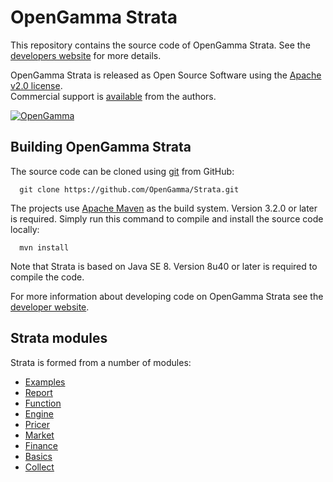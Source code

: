 OpenGamma Strata
================
This repository contains the source code of OpenGamma Strata.
See the [developers website](http://developers.opengamma.com) for more details.

OpenGamma Strata is released as Open Source Software using the
[Apache v2.0 license](http://www.apache.org/licenses/LICENSE-2.0.html).  
Commercial support is [available](http://www.opengamma.com/) from the authors.

[![OpenGamma](http://developers.opengamma.com/res/display/default/chrome/masthead_logo.png "OpenGamma")](http://developers.opengamma.com)


Building OpenGamma Strata
-------------------------
The source code can be cloned using [git](http://git-scm.com/) from GitHub:
```
  git clone https://github.com/OpenGamma/Strata.git
```

The projects use [Apache Maven](http://maven.apache.org/) as the build system.
Version 3.2.0 or later is required.
Simply run this command to compile and install the source code locally:

```
  mvn install
```

Note that Strata is based on Java SE 8.
Version 8u40 or later is required to compile the code.

For more information about developing code on OpenGamma Strata
see the [developer website](http://developers.opengamma.com).


Strata modules
--------------

Strata is formed from a number of modules:

* [Examples](examples/README.md)
* [Report](modules/report-beta/README.md)
* [Function](modules/function/README.md)
* [Engine](modules/engine/README.md)
* [Pricer](modules/pricer/README.md)
* [Market](modules/market/README.md)
* [Finance](modules/finance/README.md)
* [Basics](modules/basics/README.md)
* [Collect](modules/collect/README.md)
